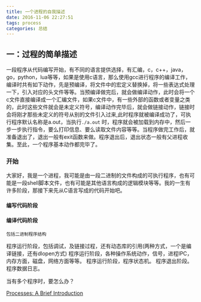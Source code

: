 ```yaml
---
title: 一个进程的自我描述
date: 2016-11-06 22:27:51
tags: process
categories: 总结
---
```


## 一：过程的简单描述
一段程序从代码编写开始，有不同的语言提供选择，有汇编，c，c++，java，go，python，lua等等，如果是使用c语言，那么使用gcc进行程序的编译工作，编译时共有如下动作，先是预编译，将文件中的宏定义替换掉，将一些表达式处理一下，引入对应的头文件等等。当预编译做完后，就会做编译动作，此时会将一个c文件直接编译成一个汇编文件，如果c文件中，有一些外部的函数或者变量之类的，此时这些文件就会是未定义符号，编译动作完毕后，就会做链接动作，链接时会将刚才那些未定义的符号从别的文件引入过来,此时程序就被编译成功了，可执行程序默认名称是a.out，当执行`` ./a.out `` 时，程序就会被加载到内存中，然后一步一步执行指令，要么打印信息、要么读取文件内容等等。当程序做完工作后，就准备退出了，退出一般有exit函数来做。程序退出后，退出状态一般有父进程收集。至此，一个程序基本动作都完毕了。
<!--more-->

### 开始
大家好，我是一个进程，我可能是由一段二进制的文件构成的可执行程序，也有可能是一段shell脚本文件，也有可能是其他语言构成的逻辑模块等等。我的一生有许多阶段，那接下来先从C语言写成的代码开始吧。
#### 编写代码阶段
#### 编译代码阶段
	包括二进制程序结构
程序运行阶段，包括调试，及链接过程，还有动态库的引用(两种方式，一个是编译链接，还有dlopen方式)
程序运行阶段，各种操作系统动作，信号，进程IPC，内存方面，磁盘，网络方面等等。
程序运行阶段，程序状态机。
程序退出阶段。
程序数据日志。

当有多个程序时，要怎么办？

[Processes: A Brief Introduction](http://www.linfo.org/process.html)
